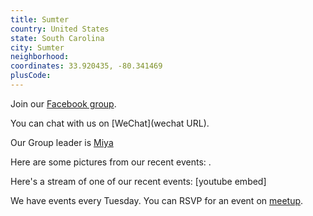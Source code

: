 ```yaml
---
title: Sumter
country: United States
state: South Carolina
city: Sumter
neighborhood: 
coordinates: 33.920435, -80.341469
plusCode:
---
```

Join our [Facebook group](https://www.facebook.com/groups/416935265327149).

You can chat with us on [WeChat](wechat URL).

Our Group leader is [Miya](freecodecamp.org/miya)

Here are some pictures from our recent events:
![]().

Here's a stream of one of our recent events:
[youtube embed]

We have events every Tuesday. You can RSVP for an event on [meetup](meetupurl).
